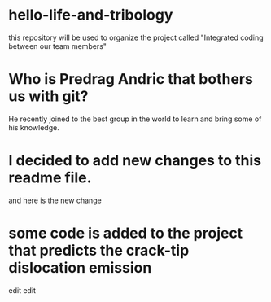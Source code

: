 # hello-life-and-tribology
this repository will be used to organize the project called "Integrated coding between our team members"
# Who is Predrag Andric that bothers us with git?
He recently joined to the best group in the world to learn and bring some of his knowledge. 
# I decided to add new changes to this readme file. 
and here is the new change
# some code is added to the project that predicts the crack-tip dislocation emission
edit edit
